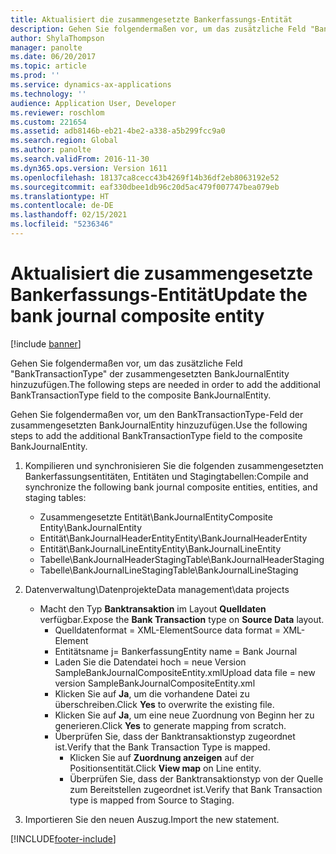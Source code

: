 ```yaml
---
title: Aktualisiert die zusammengesetzte Bankerfassungs-Entität
description: Gehen Sie folgendermaßen vor, um das zusätzliche Feld "BankTransactionType" der zusammengesetzten BankJournalEntity hinzuzufügen.
author: ShylaThompson
manager: panolte
ms.date: 06/20/2017
ms.topic: article
ms.prod: ''
ms.service: dynamics-ax-applications
ms.technology: ''
audience: Application User, Developer
ms.reviewer: roschlom
ms.custom: 221654
ms.assetid: adb8146b-eb21-4be2-a338-a5b299fcc9a0
ms.search.region: Global
ms.author: panolte
ms.search.validFrom: 2016-11-30
ms.dyn365.ops.version: Version 1611
ms.openlocfilehash: 18137ca8cecc43b4269f14b36df2eb8063192e52
ms.sourcegitcommit: eaf330dbee1db96c20d5ac479f007747bea079eb
ms.translationtype: HT
ms.contentlocale: de-DE
ms.lasthandoff: 02/15/2021
ms.locfileid: "5236346"
---
```

# <a name="update-the-bank-journal-composite-entity"></a><span data-ttu-id="217d0-103">Aktualisiert die zusammengesetzte Bankerfassungs-Entität</span><span class="sxs-lookup"><span data-stu-id="217d0-103">Update the bank journal composite entity</span></span>

[!include [banner](../includes/banner.md)]

<span data-ttu-id="217d0-104">Gehen Sie folgendermaßen vor, um das zusätzliche Feld "BankTransactionType" der zusammengesetzten BankJournalEntity hinzuzufügen.</span><span class="sxs-lookup"><span data-stu-id="217d0-104">The following steps are needed in order to add the additional BankTransactionType field to the composite BankJournalEntity.</span></span>

<span data-ttu-id="217d0-105">Gehen Sie folgendermaßen vor, um den BankTransactionType-Feld der zusammengesetzten BankJournalEntity hinzuzufügen.</span><span class="sxs-lookup"><span data-stu-id="217d0-105">Use the following steps to add the additional BankTransactionType field to the composite BankJournalEntity.</span></span>

1.  <span data-ttu-id="217d0-106">Kompilieren und synchronisieren Sie die folgenden zusammengesetzten Bankerfassungsentitäten, Entitäten und Stagingtabellen:</span><span class="sxs-lookup"><span data-stu-id="217d0-106">Compile and synchronize the following bank journal composite entities, entities, and staging tables:</span></span>
    -   <span data-ttu-id="217d0-107">Zusammengesetzte Entität\\BankJournalEntity</span><span class="sxs-lookup"><span data-stu-id="217d0-107">Composite Entity\\BankJournalEntity</span></span>
    -   <span data-ttu-id="217d0-108">Entität\\BankJournalHeaderEntity</span><span class="sxs-lookup"><span data-stu-id="217d0-108">Entity\\BankJournalHeaderEntity</span></span>
    -   <span data-ttu-id="217d0-109">Entität\\BankJournalLineEntity</span><span class="sxs-lookup"><span data-stu-id="217d0-109">Entity\\BankJournalLineEntity</span></span>
    -   <span data-ttu-id="217d0-110">Tabelle\\BankJournalHeaderStaging</span><span class="sxs-lookup"><span data-stu-id="217d0-110">Table\\BankJournalHeaderStaging</span></span>
    -   <span data-ttu-id="217d0-111">Tabelle\\BankJournalLineStaging</span><span class="sxs-lookup"><span data-stu-id="217d0-111">Table\\BankJournalLineStaging</span></span>

2.  <span data-ttu-id="217d0-112">Datenverwaltung\\Datenprojekte</span><span class="sxs-lookup"><span data-stu-id="217d0-112">Data management\\data projects</span></span>
    -   <span data-ttu-id="217d0-113">Macht den Typ **Banktransaktion** im Layout **Quelldaten** verfügbar.</span><span class="sxs-lookup"><span data-stu-id="217d0-113">Expose the **Bank Transaction** type on **Source Data** layout.</span></span>
        -   <span data-ttu-id="217d0-114">Quelldatenformat = XML-Element</span><span class="sxs-lookup"><span data-stu-id="217d0-114">Source data format = XML-Element</span></span>
        -   <span data-ttu-id="217d0-115">Entitätsname j= Bankerfassung</span><span class="sxs-lookup"><span data-stu-id="217d0-115">Entity name = Bank Journal</span></span>
        -   <span data-ttu-id="217d0-116">Laden Sie die Datendatei hoch = neue Version SampleBankJournalCompositeEntity.xml</span><span class="sxs-lookup"><span data-stu-id="217d0-116">Upload data file = new version SampleBankJournalCompositeEntity.xml</span></span>
        -   <span data-ttu-id="217d0-117">Klicken Sie auf **Ja**, um die vorhandene Datei zu überschreiben.</span><span class="sxs-lookup"><span data-stu-id="217d0-117">Click **Yes** to overwrite the existing file.</span></span>
        -   <span data-ttu-id="217d0-118">Klicken Sie auf **Ja**, um eine neue Zuordnung von Beginn her zu generieren.</span><span class="sxs-lookup"><span data-stu-id="217d0-118">Click **Yes** to generate mapping from scratch.</span></span>
        -   <span data-ttu-id="217d0-119">Überprüfen Sie, dass der Banktransaktionstyp zugeordnet ist.</span><span class="sxs-lookup"><span data-stu-id="217d0-119">Verify that the Bank Transaction Type is mapped.</span></span>
            -   <span data-ttu-id="217d0-120">Klicken Sie auf **Zuordnung anzeigen** auf der Positionsentität.</span><span class="sxs-lookup"><span data-stu-id="217d0-120">Click **View map** on Line entity.</span></span>
            -   <span data-ttu-id="217d0-121">Überprüfen Sie, dass der Banktransaktionstyp von der Quelle zum Bereitstellen zugeordnet ist.</span><span class="sxs-lookup"><span data-stu-id="217d0-121">Verify that Bank Transaction type is mapped from Source to Staging.</span></span>

3.  <span data-ttu-id="217d0-122">Importieren Sie den neuen Auszug.</span><span class="sxs-lookup"><span data-stu-id="217d0-122">Import the new statement.</span></span>






[!INCLUDE[footer-include](../../includes/footer-banner.md)]
